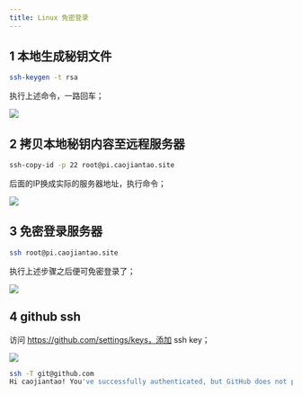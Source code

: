 ```yaml
---
title: Linux 免密登录
---
```


## 1 本地生成秘钥文件

```bash
ssh-keygen -t rsa
```

执行上述命令，一路回车；

![](http://image.caojiantao.site:38080/1935847-70d9139688c6a21d.png)

## 2 拷贝本地秘钥内容至远程服务器

```bash
ssh-copy-id -p 22 root@pi.caojiantao.site
```

后面的IP换成实际的服务器地址，执行命令；

![](http://image.caojiantao.site:38080/1935847-eee8b2e9e7d08ee5.png)

## 3 免密登录服务器

```bash
ssh root@pi.caojiantao.site
```

执行上述步骤之后便可免密登录了；

![](http://image.caojiantao.site:38080/1935847-ebae0feeb988a426.png)

## 4 github ssh

访问 https://github.com/settings/keys，添加 ssh key；

![](http://image.caojiantao.site:38080/bb786f9a09fcb113680cc55cd0756525.png)

```bash
ssh -T git@github.com
Hi caojiantao! You've successfully authenticated, but GitHub does not provide shell access.
```

